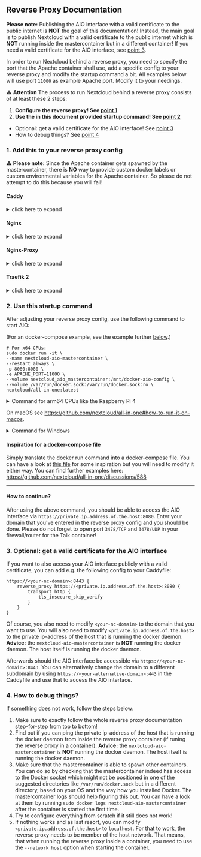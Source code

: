 ## Reverse Proxy Documentation

**Please note:** Publishing the AIO interface with a valid certificate to the public internet is **NOT** the goal of this documentation! Instead, the main goal is to publish Nextcloud with a valid certificate to the public internet which is **NOT** running inside the mastercontainer but in a different container! If you need a valid certificate for the AIO interface, see [point 3](#3-optional-get-a-valid-certificate-for-the-aio-interface). 

In order to run Nextcloud behind a reverse proxy, you need to specify the port that the Apache container shall use, add a specific config to your reverse proxy and modify the startup command a bit. All examples below will use port `11000` as example Apache port. Modify it to your needings.

⚠ **Attention** The process to run Nextcloud behind a reverse proxy consists of at least these 2 steps:
1. **Configure the reverse proxy! See [point 1](#1-add-this-to-your-reverse-proxy-config)**
1. **Use the in this document provided startup command! See [point 2](#2-use-this-startup-command)**
- Optional: get a valid certificate for the AIO interface! See [point 3](#3-optional-get-a-valid-certificate-for-the-aio-interface)
- How to debug things? See [point 4](#4-how-to-debug-things)

### 1. Add this to your reverse proxy config

⚠ **Please note:** Since the Apache container gets spawned by the mastercontainer, there is **NO** way to provide custom docker labels or custom environmental variables for the Apache container. So please do not attempt to do this because you will fail!

#### Caddy

<details>

<summary>click here to expand</summary>

Add this to your Caddyfile:

```
https://<your-nc-domain>:443 {
    header Strict-Transport-Security max-age=31536000;
    reverse_proxy <private.ip.address.of.the.host>:11000
}
```

Of course you need to modify `<your-nc-domain>` to the domain on which you want to run Nextcloud. Also you need to modify `<private.ip.address.of.the.host>` to the private ip-address of the host that is running the docker daemon. **Advice:** the `nextcloud-aio-mastercontainer` is **NOT** running the docker daemon. The host itself is running the docker daemon.

</details>

#### Nginx

<details>

<summary>click here to expand</summary>

**Disclaimer:** the config below is not working 100% correctly, yet. See e.g. https://github.com/nextcloud/all-in-one/issues/450, https://github.com/nextcloud/all-in-one/issues/447 and https://github.com/nextcloud/all-in-one/issues/491. Improvements to it are very welcome!

Add this to you nginx config:

```
location / {
        proxy_pass http://<private.ip.address.of.the.host>:11000;
        proxy_set_header X-Real-IP $remote_addr;
        proxy_set_header Host $host;
        proxy_set_header X-Forwarded-For $proxy_add_x_forwarded_for;
        client_max_body_size 0;

        # Websocket
        proxy_http_version 1.1;
        proxy_set_header Upgrade $http_upgrade;
        proxy_set_header Connection $connection_upgrade;
    }
```

Of course SSL needs to be set up as well e.g. by using certbot and your domain must be also added inside the nginx config. You will also need to modify `<private.ip.address.of.the.host>` to the private ip-address of the host that is running the docker daemon. **Advice:** the `nextcloud-aio-mastercontainer` is **NOT** running the docker daemon. The host itself is running the docker daemon.

</details>

#### Nginx-Proxy

<details>

<summary>click here to expand</summary>

Unfortunately it is not possible to configure nginx-proxy in a way that works because it completely relies on environmental variables of the docker containers itself. Providing these variables does not work as stated above.

If you really want to use AIO, we recommend you to switch to caddy. It is simply amazing!<br>
Of course understandable if that is not possible for you.

Apart from that, there is this idea: https://github.com/nextcloud/all-in-one/issues/557<br>
Pull requests are very welcome!

</details>

#### Traefik 2

<details>

<summary>click here to expand</summary>

**Disclaimer:** It might be possible that the config below is not working 100% correctly, yet. Improvements to it are very welcome!

Add a `nc.toml` to the Treafik rules folder with the following content:

```toml
[http.routers]
    [http.routers.nc-rtr]
        entryPoints = ["https"]
        rule = "Host(<your-nc-domain>)"
        service = "nc-svc"
        middlewares = ["chain-no-auth"]
        [http.routers.nc-rtr.tls]
            certresolver = "le"

[http.services]
    [http.services.nc-svc]
        [http.services.nc-svc.loadBalancer]
            passHostHeader = true
            [[http.services.nc-svc.loadBalancer.servers]]
                url = "http://<private.ip.address.of.the.host>:11000"
```

Of course you need to modify `<your-nc-domain>` to the domain on which you want to run Nextcloud. You will also need to modify `<private.ip.address.of.the.host>` to the private ip-address of the host that is running the docker daemon. **Advice:** the `nextcloud-aio-mastercontainer` is **NOT** running the docker daemon. The host itself is running the docker daemon.

</details>

### 2. Use this startup command

After adjusting your reverse proxy config, use the following command to start AIO:<br>

(For an docker-compose example, see the example further [below](#inspiration-for-a-docker-compose-file).)

```
# For x64 CPUs:
sudo docker run -it \
--name nextcloud-aio-mastercontainer \
--restart always \
-p 8080:8080 \
-e APACHE_PORT=11000 \
--volume nextcloud_aio_mastercontainer:/mnt/docker-aio-config \
--volume /var/run/docker.sock:/var/run/docker.sock:ro \
nextcloud/all-in-one:latest
```

<details>

<summary>Command for arm64 CPUs like the Raspberry Pi 4</summary>

```
# For arm64 CPUs:
sudo docker run -it \
--name nextcloud-aio-mastercontainer \
--restart always \
-p 8080:8080 \
-e APACHE_PORT=11000 \
--volume nextcloud_aio_mastercontainer:/mnt/docker-aio-config \
--volume /var/run/docker.sock:/var/run/docker.sock:ro \
nextcloud/all-in-one:latest-arm64
```

</details>

On macOS see https://github.com/nextcloud/all-in-one#how-to-run-it-on-macos.

<details>

<summary>Command for Windows</summary>

```
docker run -it ^
--name nextcloud-aio-mastercontainer ^
--restart always ^
-p 8080:8080 ^
-e APACHE_PORT=11000 ^
--volume nextcloud_aio_mastercontainer:/mnt/docker-aio-config ^
--volume //var/run/docker.sock:/var/run/docker.sock:ro ^
nextcloud/all-in-one:latest
```

</details>

#### Inspiration for a docker-compose file

Simply translate the docker run command into a docker-compose file. You can have a look at [this file](https://github.com/nextcloud/all-in-one/blob/main/docker-compose.yml) for some inspiration but you will need to modify it either way. You can find further examples here: https://github.com/nextcloud/all-in-one/discussions/588

---

#### How to continue? 
After using the above command, you should be able to access the AIO Interface via `https://private.ip.address.of.the.host:8080`. Enter your domain that you've entered in the reverse proxy config and you should be done. Please do not forget to open port `3478/TCP` and `3478/UDP` in your firewall/router for the Talk container!

### 3. Optional: get a valid certificate for the AIO interface

If you want to also access your AIO interface publicly with a valid certificate, you can add e.g. the following config to your Caddyfile:

```
https://<your-nc-domain>:8443 {
    reverse_proxy https://<private.ip.address.of.the.host>:8080 {
        transport http {
            tls_insecure_skip_verify
        }
    }
}
```

Of course, you also need to modify `<your-nc-domain>` to the domain that you want to use. You will also need to modify `<private.ip.address.of.the.host>` to the private ip-address of the host that is running the docker daemon. **Advice:** the `nextcloud-aio-mastercontainer` is **NOT** running the docker daemon. The host itself is running the docker daemon.

Afterwards should the AIO interface be accessible via `https://<your-nc-domain>:8443`. You can alternatively change the domain to a different subdomain by using `https://<your-alternative-domain>:443` in the Caddyfile and use that to access the AIO interface.

### 4. How to debug things?
If something does not work, follow the steps below:
1. Make sure to exactly follow the whole reverse proxy documentation step-for-step from top to bottom!
1. Find out if you can ping the private ip-address of the host that is running the docker daemon from inside the reverse proxy container (if runing the reverse proxy in a container). **Advice:** the `nextcloud-aio-mastercontainer` is **NOT** running the docker daemon. The host itself is running the docker daemon.
1. Make sure that the mastercontainer is able to spawn other containers. You can do so by checking that the mastercontainer indeed has access to the Docker socket which might not be positioned in one of the suggested directories like `/var/run/docker.sock` but in a different directory, based on your OS and the way how you installed Docker. The mastercontainer logs should help figuring this out. You can have a look at them by running `sudo docker logs nextcloud-aio-mastercontainer` after the container is started the first time.
1. Try to configure everything from scratch if it still does not work!
1. If nothing works and as last resort, you can modify `<private.ip.address.of.the.host>` to `localhost`. For that to work, the reverse proxy needs to be member of the host network. That means, that when running the reverse proxy inside a container, you need to use the `--network host` option when starting the container.
